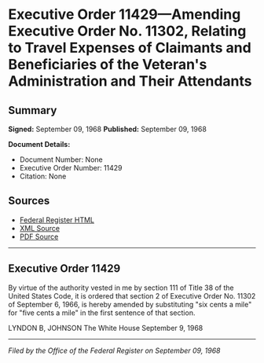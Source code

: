 # Executive Order 11429—Amending Executive Order No. 11302, Relating to Travel Expenses of Claimants and Beneficiaries of the Veteran's Administration and Their Attendants

## Summary

**Signed:** September 09, 1968
**Published:** September 09, 1968

**Document Details:**
- Document Number: None
- Executive Order Number: 11429
- Citation: None

## Sources
- [Federal Register HTML](https://www.presidency.ucsb.edu/documents/executive-order-11429-amending-executive-order-no-11302-relating-travel-expenses-claimants)
- [XML Source](None)
- [PDF Source](None)

---

## Executive Order 11429

By virtue of the authority vested in me by section 111 of Title 38 of the United States Code, it is ordered that section 2 of Executive Order No. 11302 of September 6, 1966, is hereby amended by substituting "six cents a mile" for "five cents a mile" in the first sentence of that section.

LYNDON B, JOHNSON
The White House
September 9, 1968

---

*Filed by the Office of the Federal Register on September 09, 1968*
